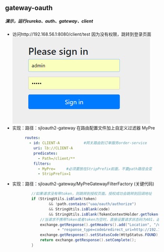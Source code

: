 ## gateway-oauth

##### 演示，运行eureka、auth、gateway、client

- 访问http://192.168.56.1:8080/client/test
因为没有权限，跳转到登录页面
  ![1551924636812](https://github.com/aokinba/sjloauth2/blob/master/img-folder/QQ%E6%88%AA%E5%9B%BE20190307101720.png)
- 实现：路径：sjloauth2-gateway 在路由配置文件加上自定义过滤器 MyPre
``` yml
         routes:
           - id: CLIENT-A           #网关路由到订单服务order-service
             uri: lb://CLIENT-A
             predicates:
               - Path=/client/**
             filters:
               - MyPre=     #必须要放在StripPrefix前面，不要path路径会变
               - StripPrefix=1
```
- 实现：路径：sjloauth2-gateway/MyPreGatewayFilterFactory  (关键代码)
``` java
            //如果请求没有带token，则跳转到授权页面。授权成功会跳转到回调地址
            if (StringUtils.isBlank(token)
                    && !path.contains("uaa/oauth/authorize")
                    && StringUtils.isBlank(code)
                    && StringUtils.isBlank(TokenContextHolder.getToken())) {
                //当请求不携带Token或者token为空时，直接设置请求状态码为401，返回
                exchange.getResponse().getHeaders().add("Location", "/uaa/oauth/authorize?client_id=test_server&"
                        + "response_type=code&redirect_uri=http://192.168.56.1:8080/authlogin&state=" + path);
                exchange.getResponse().setStatusCode(HttpStatus.FOUND);
                return exchange.getResponse().setComplete();
            }
```


